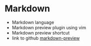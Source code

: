 # Markdown 

- Markdown language
- Markdown preview plugin using vim
- Markdown preview shortcut
- link to github [markdown-preview](https://github.com/iamcco/markdown-preview.nvim)

